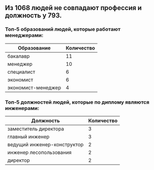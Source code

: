 ## Из 1068 людей не совпадают профессия и должность у 793.

### Топ-5 образований людей, которые работают менеджерами:
|Образование|Количество| 
|---|---|
|бакалавр|11|
|менеджер|10|
|специалист|6|
|экономист|6|
|экономист-менеджер|4|

### Топ-5 должностей людей, которые по диплому являются инженерами:
|Должность|Количество| 
|---|---|
|заместитель директора|3|
|главный инженер |3|
|ведущий инженер-конструктор|2|
|инженер лесопользования|2|
|директор|2|